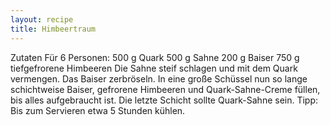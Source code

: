 ```yaml
---
layout: recipe
title: Himbeertraum
---
```


Zutaten
Für 6 Personen:
500 g Quark
500 g Sahne
200 g Baiser
750 g tiefgefrorene Himbeeren
Die Sahne steif schlagen und mit dem Quark vermengen. Das Baiser zerbröseln.
In eine große Schüssel nun so lange schichtweise Baiser, gefrorene Himbeeren und Quark-Sahne-Creme füllen, bis alles aufgebraucht ist. Die letzte Schicht sollte Quark-Sahne sein.
Tipp: Bis zum Servieren etwa 5 Stunden kühlen.
